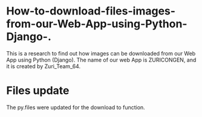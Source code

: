 # How-to-download-files-images-from-our-Web-App-using-Python-Django-.
This is a research to find out how images can be downloaded from our Web App using Python (Django). The name of our web App is ZURICONGEN, and it is created by Zuri_Team_64.
# Files update 
The py.files were updated for the download to function. 
